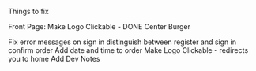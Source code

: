 

Things to fix

Front Page:
Make Logo Clickable - DONE
Center Burger



Fix error messages on sign in
distinguish between register and sign in
confirm order
Add date and time to order
Make Logo Clickable - redirects you to home
Add Dev Notes